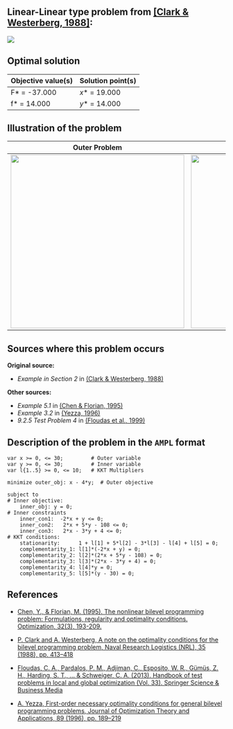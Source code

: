 **Linear-Linear** type problem from [\[Clark & Westerberg, 1988\]][Clark & Westerberg, 1988]:
---

![](https://github.com/basblsolver/test-problems/wiki/images/cw_1988_01_eq.jpg)

## Optimal solution

Objective value(s) | Solution point(s) |
------------------ | ----------------- |
F* = -37.000       | _x_* = 19.000     |
f* = 14.000        | _y_* = 14.000     |

## Illustration of the problem

Outer Problem    | Inner Problem    |
---------------- | ---------------- |
<img src="https://github.com/basblsolver/test-problems/wiki/images/cw_1988_01_outer.jpg" width="400"> | <img src="https://github.com/basblsolver/test-problems/wiki/images/cw_1988_01_inner.jpg" width="400"> |

## Sources where this problem occurs

__Original source:__

 - _Example in Section 2_ in [(Clark & Westerberg, 1988)][Clark & Westerberg, 1988]

__Other sources:__

 - _Example 5.1_ in [(Chen & Florian, 1995)][Chen & Florian, 1995]
 - _Example 3.2_ in [(Yezza, 1996)][Yezza, 1996]
 - _9.2.5 Test Problem 4_ in [(Floudas et al., 1999)][Floudas et al., 1999]


## Description of the problem in the `AMPL` format 

```ampl
var x >= 0, <= 30;         # Outer variable
var y >= 0, <= 30;         # Inner variable
var l{1..5} >= 0, <= 10;   # KKT Multipliers

minimize outer_obj: x - 4*y;  # Outer objective

subject to
# Inner objective:
    inner_obj: y = 0;
# Inner constraints
    inner_con1:  -2*x + y <= 0;
    inner_con2:   2*x + 5*y - 108 <= 0;
    inner_con3:   2*x - 3*y + 4 <= 0;
# KKT conditions:
    stationarity:      1 + l[1] + 5*l[2] - 3*l[3] - l[4] + l[5] = 0;
    complementarity_1: l[1]*(-2*x + y) = 0;
    complementarity_2: l[2]*(2*x + 5*y - 108) = 0;
    complementarity_3: l[3]*(2*x - 3*y + 4) = 0;
    complementarity_4: l[4]*y = 0;
    complementarity_5: l[5]*(y - 30) = 0;
```

##  References

- [Chen, Y., & Florian, M. (1995). The nonlinear bilevel programming problem: Formulations, regularity and optimality conditions. Optimization, 32(3), 193-209.](http://dx.doi.org/10.1080/02331939508844048)

- [P. Clark and A. Westerberg, A note on the optimality conditions for the bilevel programming problem, Naval Research Logistics (NRL), 35 (1988), pp. 413–418](https://doi.org/10.1002/1520-6750(198810)35:5<413::AID-NAV3220350505>3.0.CO;2-6)

- [Floudas, C. A., Pardalos, P. M., Adjiman, C., Esposito, W. R., Gümüs, Z. H., Harding, S. T., ... & Schweiger, C. A. (2013). Handbook of test problems in local and global optimization (Vol. 33). Springer Science & Business Media](https://doi.org/10.1007/978-1-4757-3040-1)

- [A. Yezza, First-order necessary optimality conditions for general bilevel programming problems, Journal of Optimization Theory and Applications, 89 (1996), pp. 189–219](https://doi.org/10.1007/BF02192648)



[Chen & Florian, 1995]: http://dx.doi.org/10.1080/02331939508844048
[Clark & Westerberg, 1988]: https://doi.org/10.1002/1520-6750(198810)35:5<413::AID-NAV3220350505>3.0.CO;2-6
[Floudas et al., 1999]: https://doi.org/10.1007/978-1-4757-3040-1
[Yezza, 1996]: https://doi.org/10.1007/BF02192648
